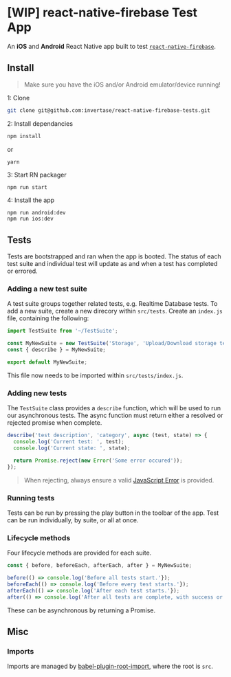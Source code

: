 # [WIP] react-native-firebase Test App

An **iOS** and **Android** React Native app built to test [`react-native-firebase`](https://github.com/invertase/react-native-firebase).

## Install
> Make sure you have the iOS and/or Android emulator/device running!

1: Clone
```bash
git clone git@github.com:invertase/react-native-firebase-tests.git
```
2: Install dependancies
```bash
npm install
```
or
```
yarn
```
3: Start RN packager
```bash
npm run start
```
4: Install the app
```
npm run android:dev
npm run ios:dev
```

## Tests

Tests are bootstrapped and ran when the app is booted. The status of each test suite and individual test
will update as and when a test has completed or errored.

### Adding a new test suite

A test suite groups together related tests, e.g. Realtime Database tests. To add a new suite, create a new
direcory within `src/tests`. Create an `index.js` file, containing the following:

```javascript
import TestSuite from '~/TestSuite';

const MyNewSuite = new TestSuite('Storage', 'Upload/Download storage tests');
const { describe } = MyNewSuite;

export default MyNewSuite;
```

This file now needs to be imported within `src/tests/index.js`.

### Adding new tests

The `TestSuite` class provides a `describe` function, which will be used to run our asynchronous tests.
The async function must return either a resolved or rejected promise when complete.

```javascript
describe('test description', 'category', async (test, state) => {
  console.log('Current test: ', test);
  console.log('Current state: ', state);

  return Promise.reject(new Error('Some error occured'));
});
```

> When rejecting, always ensure a valid [JavaScript Error](https://developer.mozilla.org/en-US/docs/Web/JavaScript/Reference/Global_Objects/Error) is provided.

### Running tests

Tests can be run by pressing the play button in the toolbar of the app. Test can be run individually, by suite, or all at once.

### Lifecycle methods

Four lifecycle methods are provided for each suite.

```javascript
const { before, beforeEach, afterEach, after } = MyNewSuite;

before(() => console.log('Before all tests start.'});
beforeEach(() => console.log('Before every test starts.'});
afterEach(() => console.log('After each test starts.'});
after(() => console.log('After all tests are complete, with success or error.'});
```

These can be asynchronous by returning a Promise.

## Misc

### Imports

Imports are managed by [babel-plugin-root-import](https://www.npmjs.com/package/babel-plugin-root-import), where the root
is `src`.
